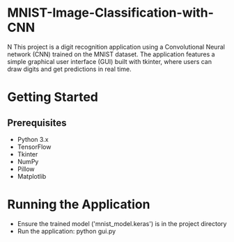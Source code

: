 # MNIST-Image-Classification-with-CNN
N
This project is a digit recognition application using a Convolutional Neural network (CNN) trained on the MNIST dataset. The application features a simple graphical user interface (GUI) built with tkinter, where users can draw digits and get predictions in real time. 

# Getting Started
## Prerequisites
- Python 3.x
- TensorFlow
- Tkinter
- NumPy
- Pillow
- Matplotlib

# Running the Application
- Ensure the trained model ('mnist_model.keras') is in the project directory
- Run the application: python gui.py

